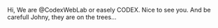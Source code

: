 Hi, We are @CodexWebLab or easely CODEX.
Nice to see you.
And be carefull Johny, they are on the trees...
